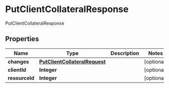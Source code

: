 

# PutClientCollateralResponse

PutClientCollateralResponse

## Properties

| Name | Type | Description | Notes |
|------------ | ------------- | ------------- | -------------|
|**changes** | [**PutClientCollateralRequest**](PutClientCollateralRequest.md) |  |  [optional] |
|**clientId** | **Integer** |  |  [optional] |
|**resourceId** | **Integer** |  |  [optional] |



